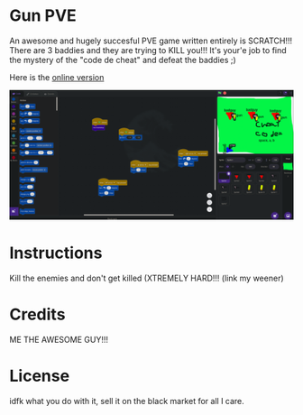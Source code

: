 # Gun PVE
An awesome and hugely succesful PVE game written entirely is SCRATCH!!!
There are 3 baddies and they are trying to KILL you!!! It's your'e job to find the mystery of the "code de cheat" and defeat the baddies ;)

Here is the [online version](https://scratch.mit.edu/projects/546081793)

![screenshot](./screenshot.png)

# Instructions
Kill the enemies and don't get killed (XTREMELY HARD!!! (link my weener)

# Credits
ME THE AWESOME GUY!!!

# License
idfk what you do with it, sell it on the black market for all I care.
